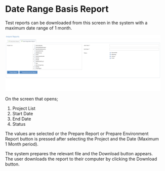 # Date Range Basis Report

Test reports can be downloaded from this screen in the system with a maximum date range of 1 month.



![](<../../.gitbook/assets/Screen Shot 2021-12-09 at 01.15.19.png>)



On the screen that opens;&#x20;

1. Project List &#x20;
2. Start Date &#x20;
3. End Date &#x20;
4. Status &#x20;

&#x20;

The values are selected or the Prepare Report or Prepare Environment Report button is pressed after selecting the Project and the Date (Maximum 1 Month period).&#x20;

&#x20;

The system prepares the relevant file and the Download button appears. The user downloads the report to their computer by clicking the Download button.&#x20;

&#x20;
